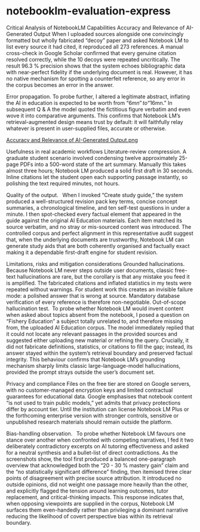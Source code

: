 # notebooklm-evaluation-express
Critical Analysis of NotebookLM Capabilities
Accuracy and Relevance of AI-Generated Output
When I uploaded sources alongside one convincingly formatted but wholly fabricated “decoy” paper and asked Notebook LM to list every source it had cited, it reproduced all 273 references. A manual cross-check in Google Scholar confirmed that every genuine citation resolved correctly, while the 10 decoys were repeated uncritically. The result 96.3 % precision shows that the system echoes bibliographic data with near-perfect fidelity if the underlying document is real. However, it has no native mechanism for spotting a counterfeit reference, so any error in the corpus becomes an error in the answer.

Error propagation.
To probe further, I altered a legitimate abstract, inflating the AI in education is expected to be worth from “$6mn” to “$16mn.” In subsequent Q & A the model quoted the fictitious figure verbatim and even wove it into comparative arguments. This confirms that Notebook LM’s retrieval-augmented design means trust by default: it will faithfully relay whatever is present in user-supplied files, accurate or otherwise.

[Accuracy and Relevance of AI-Generated Output.png](https://github.com/21934310/notebooklm-evaluation-express/blob/0308bb1eef2e94e98e61dd146c7f940e73356759/Accuracy%20and%20Relevance%20of%20AI-Generated%20Output.png)

Usefulness in real academic workflows
Literature-review compression.
A graduate student scenario involved condensing twelve approximately 25-page PDFs into a 500-word state of the art summary. Manually this takes almost three hours; Notebook LM produced a solid first draft in 30 seconds. Inline citations let the student open each supporting passage instantly, so polishing the text required minutes, not hours.

Quality of the output. 
When I invoked “Create study guide,” the system produced a well-structured revision pack key terms, concise concept summaries, a chronological timeline, and ten self-test questions in under a minute. I then spot-checked every factual element that appeared in the guide against the original AI Education materials. Each item matched its source verbatim, and no stray or mis-sourced content was introduced. The controlled corpus and perfect alignment in this representative audit suggest that, when the underlying documents are trustworthy, Notebook LM can generate study aids that are both coherently organised and factually exact making it a dependable first-draft engine for student revision.

Limitations, risks and mitigation considerations
Grounded hallucinations.
Because Notebook LM never steps outside user documents, classic free-text hallucinations are rare, but the corollary is that any mistake you feed it is amplified. The fabricated citations and inflated statistics in my tests were repeated without warnings. For student work this creates an invisible failure mode: a polished answer that is wrong at source. Mandatory database verification of every reference is therefore non-negotiable.
Out-of-scope hallucination test. To probe whether Notebook LM would invent content when asked about topics absent from the notebook, I posed a question on “Fishery Education” a subject totally unrelated to, and therefore missing from, the uploaded AI Education corpus. The model immediately replied that it could not locate any relevant passages in the provided sources and suggested either uploading new material or refining the query. Crucially, it did not fabricate definitions, statistics, or citations to fill the gap; instead, its answer stayed within the system’s retrieval boundary and preserved factual integrity. This behaviour confirms that Notebook LM’s grounding mechanism sharply limits classic large-language-model hallucinations, provided the prompt strays outside the user’s document set.

Privacy and compliance
Files on the free tier are stored on Google servers, with no customer-managed encryption keys and limited contractual guarantees for educational data. Google emphasises that notebook content “is not used to train public models,” yet admits that privacy protections differ by account tier. Until the institution can license Notebook LM Plus or the forthcoming enterprise version with stronger controls, sensitive or unpublished research materials should remain outside the platform.

Bias-handling observation. 
To probe whether Notebook LM favours one stance over another when confronted with competing narratives, I fed it two deliberately contradictory excerpts on AI tutoring effectiveness and asked for a neutral synthesis and a bullet-list of direct contradictions. As the screenshots show, the tool first produced a balanced one-paragraph overview that acknowledged both the “20 - 30 % mastery gain” claim and the “no statistically significant difference” finding, then itemised three clear points of disagreement with precise source attribution. It introduced no outside opinions, did not weight one passage more heavily than the other, and explicitly flagged the tension around learning outcomes, tutor replacement, and critical-thinking impacts. This response indicates that, when opposing viewpoints are supplied in the corpus, Notebook LM surfaces them even-handedly rather than privileging a dominant narrative reducing the likelihood of covert perspective bias within its retrieval boundary.



























